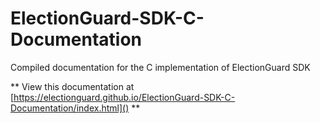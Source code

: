 # ElectionGuard-SDK-C-Documentation
Compiled documentation for the C implementation of ElectionGuard SDK

** View this documentation at [https://electionguard.github.io/ElectionGuard-SDK-C-Documentation/index.html]() **
